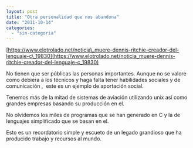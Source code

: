 ```yaml
---
layout: post
title: "Otra personalidad que nos abandona"
date: "2011-10-14"
categories: 
  - "sin-categoria"
---
```


[https://www.elotrolado.net/noticia\_muere-dennis-ritchie-creador-del-lenguaje-c\_19830](https://www.elotrolado.net/noticia_muere-dennis-ritchie-creador-del-lenguaje-c_19830)  
  
No tienen que ser públicas las personas importantes. Aunque no se valore como debiera a los técnicos y haga falta tener habilidades sociales y de comunicación ,  este es un ejemplo de aportación social.

Tenemos más de la mitad de sistemas de aviación utilizando unix así como grandes empresas basando su producción en el.

No olvidemos los miles de programas que se han generado en C y la de lenguajes simplificado que se basan en el.

Esto es un recordatorio simple y escueto de un legado grandioso que ha producido trabajo y recursos al mundo.
